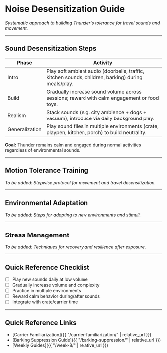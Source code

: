 # Noise Desensitization Guide
*Systematic approach to building Thunder's tolerance for travel sounds and movement.*

---

## Sound Desensitization Steps
| Phase | Activity |
|-------|----------|
| Intro | Play soft ambient audio (doorbells, traffic, kitchen sounds, children, barking) during meals/play. |
| Build | Gradually increase sound volume across sessions; reward with calm engagement or food toys. |
| Realism | Stack sounds (e.g. city ambience + dogs + vacuum); introduce via daily background play. |
| Generalization | Play sound files in multiple environments (crate, playpen, kitchen, porch) to build neutrality. |

**Goal:** Thunder remains calm and engaged during normal activities regardless of environmental sounds.

---

## Motion Tolerance Training
*To be added: Stepwise protocol for movement and travel desensitization.*

---

## Environmental Adaptation
*To be added: Steps for adapting to new environments and stimuli.*

---

## Stress Management
*To be added: Techniques for recovery and resilience after exposure.*

---

## Quick Reference Checklist
- [ ] Play new sounds daily at low volume
- [ ] Gradually increase volume and complexity
- [ ] Practice in multiple environments
- [ ] Reward calm behavior during/after sounds
- [ ] Integrate with crate/carrier time

---

## Quick Reference Links
- [Carrier Familiarization]({{ "/carrier-familiarization/" | relative_url }})
- [Barking Suppression Guide]({{ "/barking-suppression/" | relative_url }})
- [Weekly Guides]({{ "/week-8/" | relative_url }}) 